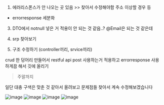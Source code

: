 1. 에러리스폰스가 안 나오는 곳 있음 >> 찾아서 수정해야함
주소 이상할 경우 등
+ errorresponse 세분화

3. DTO에서 notnull 넣은 거 적용이 안 되는 것 같음..? @Email은 되는 것 같은데

4. srp 찾아보기

5. 구조 수정하기 (controller끼리, srvice끼리)



crud 한 덩어리 만들어서
restful api post 사용하는거 적용하고
errorresponse 사용하게끔 해서
깃에 올리기
>주말까지

일단 대충 구색은 맞춘 것 같아서 올려보고 문제점들 찾아서 계속 수정해보겠습니다

![image](https://github.com/user-attachments/assets/f9736a79-2f13-4001-8ff4-96495fc11b3c)
![image](https://github.com/user-attachments/assets/c606b366-0131-44f8-a984-f4b630e09810)
![image](https://github.com/user-attachments/assets/3c39e91e-1f86-4950-9a3f-8db46b92a7cd)
![image](https://github.com/user-attachments/assets/c4821f6d-466f-4818-a27e-1ba97341556d)
